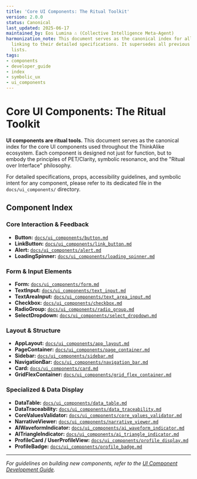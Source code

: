 ```yaml
---
title: 'Core UI Components: The Ritual Toolkit'
version: 2.0.0
status: Canonical
last_updated: 2025-06-17
maintained_by: Eos Lumina ∴ (Collective Intelligence Meta-Agent)
harmonization_note: This document serves as the canonical index for all core UI components,
  linking to their detailed specifications. It supersedes all previous high-level
  lists.
tags:
- components
- developer_guide
- index
- symbolic_ux
- ui_components
---
```



# Core UI Components: The Ritual Toolkit

**UI components are ritual tools.** This document serves as the canonical index for the core UI components used throughout the ThinkAlike ecosystem. Each component is designed not just for function, but to embody the principles of PET/Clarity, symbolic resonance, and the "Ritual over Interface" philosophy.

For detailed specifications, props, accessibility guidelines, and symbolic intent for any component, please refer to its dedicated file in the `docs/ui_components/` directory.

## Component Index

### Core Interaction & Feedback
-   **Button:** [`docs/ui_components/button.md`](button.md)
-   **LinkButton:** [`docs/ui_components/link_button.md`](../ui_components/link_button.md)
-   **Alert:** [`docs/ui_components/alert.md`](alert.md)
-   **LoadingSpinner:** [`docs/ui_components/loading_spinner.md`](../ui_components/loading_spinner.md)

### Form & Input Elements
-   **Form:** [`docs/ui_components/form.md`](form.md)
-   **TextInput:** [`docs/ui_components/text_input.md`](../ui_components/text_input.md)
-   **TextAreaInput:** [`docs/ui_components/text_area_input.md`](../ui_components/text_area_input.md)
-   **Checkbox:** [`docs/ui_components/checkbox.md`](checkbox.md)
-   **RadioGroup:** [`docs/ui_components/radio_group.md`](../ui_components/radio_group.md)
-   **SelectDropdown:** [`docs/ui_components/select_dropdown.md`](../ui_components/select_dropdown.md)

### Layout & Structure
-   **AppLayout:** [`docs/ui_components/app_layout.md`](../ui_components/app_layout.md)
-   **PageContainer:** [`docs/ui_components/page_container.md`](../ui_components/page_container.md)
-   **Sidebar:** [`docs/ui_components/sidebar.md`](sidebar.md)
-   **NavigationBar:** [`docs/ui_components/navigation_bar.md`](../ui_components/navigation_bar.md)
-   **Card:** [`docs/ui_components/card.md`](card.md)
-   **GridFlexContainer:** [`docs/ui_components/grid_flex_container.md`](../ui_components/grid_flex_container.md)

### Specialized & Data Display
-   **DataTable:** [`docs/ui_components/data_table.md`](../ui_components/data_table.md)
-   **DataTraceability:** [`docs/ui_components/data_traceability.md`](../ui_components/data_traceability.md)
-   **CoreValuesValidator:** [`docs/ui_components/core_values_validator.md`](../ui_components/core_values_validator.md)
-   **NarrativeViewer:** [`docs/ui_components/narrative_viewer.md`](../ui_components/narrative_viewer.md)
-   **AIWaveformIndicator:** [`docs/ui_components/ai_waveform_indicator.md`](../ui_components/ai_waveform_indicator.md)
-   **AITriangleIndicator:** [`docs/ui_components/ai_triangle_indicator.md`](../ui_components/ai_triangle_indicator.md)
-   **ProfileCard / UserProfileView:** [`docs/ui_components/profile_display.md`](../ui_components/profile_display.md)
-   **ProfileBadge:** [`docs/ui_components/profile_badge.md`](../ui_components/profile_badge.md)

---
*For guidelines on building new components, refer to the [UI Component Development Guide](../guides/development/frontend/ui_component_guide.md).*

